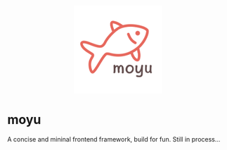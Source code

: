 <p align="center">
<img src="./public/icon.png" width="200px"/>
</p>

# moyu

A concise and mininal frontend framework, build for fun. Still in process...
